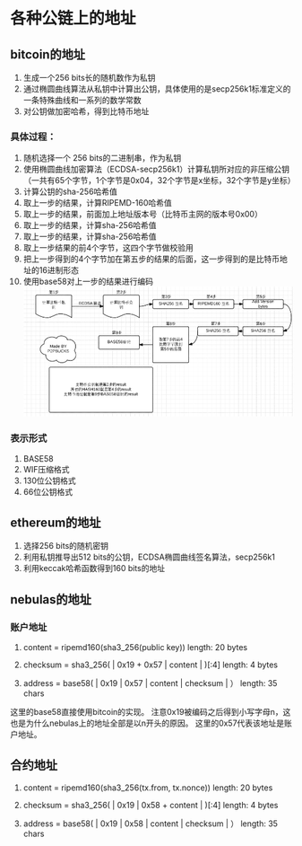 # 各种公链上的地址

## bitcoin的地址
1. 生成一个256 bits长的随机数作为私钥
2. 通过椭圆曲线算法从私钥中计算出公钥，具体使用的是secp256k1标准定义的一条特殊曲线和一系列的数学常数
3. 对公钥做加密哈希，得到比特币地址

### 具体过程：
1. 随机选择一个 256 bits的二进制串，作为私钥
2. 使用椭圆曲线加密算法（ECDSA-secp256k1）计算私钥所对应的非压缩公钥（一共有65个字节，1个字节是0x04，32个字节是x坐标，32个字节是y坐标）
3. 计算公钥的sha-256哈希值
4. 取上一步的结果，计算RIPEMD-160哈希值
5. 取上一步的结果，前面加上地址版本号（比特币主网的版本号0x00）
6. 取上一步的结果，计算sha-256哈希值
7. 取上一步的结果，计算sha-256哈希值
8. 取上一步结果的前4个字节，这四个字节做校验用
9. 把上一步得到的4个字节加在第五步的结果的后面，这一步得到的是比特币地址的16进制形态
10. 使用base58对上一步的结果进行编码
  ![比特币地址的生成流程](imgs/比特币地址的生成流程.png)

### 表示形式
1. BASE58
2. WIF压缩格式
3. 130位公钥格式
4. 66位公钥格式

## ethereum的地址
1. 选择256 bits的随机密钥
2. 利用私钥推导出512 bits的公钥，ECDSA椭圆曲线签名算法，secp256k1
3. 利用keccak哈希函数得到160 bits的地址


## nebulas的地址

### 账户地址

1.  content = ripemd160(sha3_256(public key))
    length: 20 bytes

2.  checksum = sha3_256( |  0x19  +  0x57  |      content     | )[:4]
    length: 4 bytes


3.  address = base58( |    0x19  |  0x57   |     content     |  checksum  | ）
    length: 35 chars

这里的base58直接使用bitcoin的实现。
注意0x19被编码之后得到小写字母n，这也是为什么nebulas上的地址全部是以n开头的原因。
这里的0x57代表该地址是账户地址。

## 合约地址

1.  content = ripemd160(sha3_256(tx.from, tx.nonce))
    length: 20 bytes

2.  checksum = sha3_256( |  0x19  |  0x58  +      content     | )[:4]
    length: 4 bytes

3.  address = base58( |  0x19  |  0x58   |     content     |  checksum  | ）
    length: 35 chars